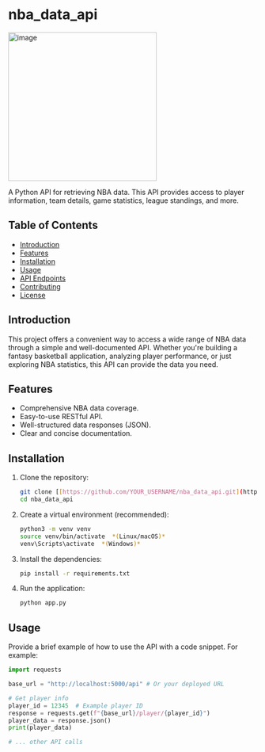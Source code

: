 # nba_data_api

<img src="https://github.com/user-attachments/assets/1ae87d7f-56a1-47e8-a4d7-5a98267f3412" alt="image" width="300"> 


A Python API for retrieving NBA data.  This API provides access to player information, team details, game statistics, league standings, and more.

## Table of Contents

- [Introduction](#introduction)
- [Features](#features)
- [Installation](#installation)
- [Usage](#usage)
- [API Endpoints](#api-endpoints)
- [Contributing](#contributing)
- [License](#license)

## Introduction

This project offers a convenient way to access a wide range of NBA data through a simple and well-documented API.  Whether you're building a fantasy basketball application, analyzing player performance, or just exploring NBA statistics, this API can provide the data you need.

## Features

*   Comprehensive NBA data coverage.
*   Easy-to-use RESTful API.
*   Well-structured data responses (JSON).
*   Clear and concise documentation.

## Installation

1.  Clone the repository:

    ```bash
    git clone [[https://github.com/YOUR_USERNAME/nba_data_api.git](https://www.google.com/search?q=https://github.com/YOUR_USERNAME/nba_data_api.git)](https://github.com/edgarjrivera/nba_data_api.git)
    cd nba_data_api
    ```

2.  Create a virtual environment (recommended):

    ```bash
    python3 -m venv venv
    source venv/bin/activate  *(Linux/macOS)*
    venv\Scripts\activate  *(Windows)*
    ```

3.  Install the dependencies:

    ```bash
    pip install -r requirements.txt
    ```

4.  Run the application:

    ```bash
    python app.py
    ```

## Usage

Provide a brief example of how to use the API with a code snippet.  For example:

```python
import requests

base_url = "http://localhost:5000/api" # Or your deployed URL

# Get player info
player_id = 12345  # Example player ID
response = requests.get(f"{base_url}/player/{player_id}")
player_data = response.json()
print(player_data)

# ... other API calls
